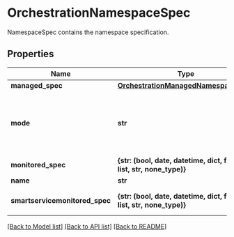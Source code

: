 # OrchestrationNamespaceSpec

NamespaceSpec contains the namespace specification.
## Properties
Name | Type | Description | Notes
------------ | ------------- | ------------- | -------------
**managed_spec** | [**OrchestrationManagedNamespaceSpec**](OrchestrationManagedNamespaceSpec.md) |  | [optional] 
**mode** | **str** |  | [optional]  if omitted the server will use the default value of "managed"
**monitored_spec** | **{str: (bool, date, datetime, dict, float, int, list, str, none_type)}** | MonitoredNamespaceSpec contains namespace specific configuration. | [optional] 
**name** | **str** | Length of string should be at least 1. | [optional] 
**smartservicemonitored_spec** | **{str: (bool, date, datetime, dict, float, int, list, str, none_type)}** | SmartServiceMonitoredNamespaceSpec contains namespace specific configuration. | [optional] 

[[Back to Model list]](../README.md#documentation-for-models) [[Back to API list]](../README.md#documentation-for-api-endpoints) [[Back to README]](../README.md)


